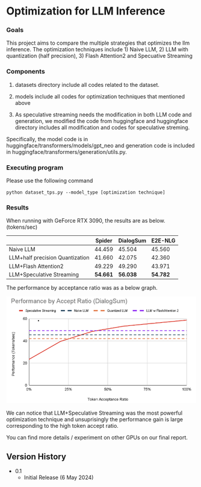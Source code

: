 # Optimization for LLM Inference

### Goals
This project aims to compare the multiple strategies that optimizes the llm inference. The optimization techniques include 1) Naive LLM, 2) LLM with quantization (half precision), 3) Flash Attention2 and Specuative Streaming

### Components

1) datasets directory include all codes related to the dataset.

2) models include all codes for optimization techniques that mentioned above

3) As speculative streaming needs the modification in both LLM code and generation, we modified the code 
from huggingface and huggingface directory includes all modification and codes for speculative streming.

Specifically, the model code is in huggingface/transformers/models/gpt_neo and generation code is included in huggingface/transformers/generation/utils.py.

### Executing program

Please use the following command

```
python dataset_tps.py --model_type [optimization technique]
```

### Results

When running with GeForce RTX 3090, the results are as below. (tokens/sec)

|             | Spider     |       DialogSum         |   E2E-NLG|
|-------------|-----------------|----------------|-----------------|
|        Naive LLM    | 44.459 | 45.504 | 45.560 |
| LLM+half precision Quantization       | 41.660      | 42.075     | 42.360 |
| LLM+Flash Attention2 | 49.229          | 49.290          | 43.971     | 
| LLM+Speculative Streaming | **54.661**          | **56.038**         | **54.782**    | 

The performance by acceptance ratio was as a below graph.

![image](HPC6998.png)


We can notice that LLM+Speculative Streaming was the most powerful optimization technique and unsuprisingly the performance gain is large corresponding to the high token accept ratio.

You can find more details / experiment on other GPUs on our final report.

## Version History

* 0.1
    * Initial Release (6 May 2024)